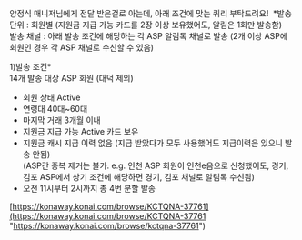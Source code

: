
양정식 매니저님에게 전달 받은걸로 아는데, 아래 조건에 맞는 쿼리 부탁드려요! 
*발송 단위 : 회원별 (지원금 지급 가능 카드를 2장 이상 보유했어도, 알림은 1회만 발송함)  
발송 채널 : 아래 발송 조건에 해당하는 각 ASP 알림톡 채널로 발송 (2개 이상 ASP에 회원인 경우 각 ASP 채널로 수신할 수 있음)

1)발송 조건*  
14개 발송 대상 ASP 회원 (대덕 제외)

- 회원 상태 Active
- 연령대 40대~60대
- 마지막 거래 3개월 이내
- 지원금 지급 가능 Active 카드 보유
- 지원금 캐시 지급 이력 없음 (지급 받았다가 모두 사용했어도 지급이력은 있으니 발송 안됨)  
    (ASP간 중복 제거는 불가. e.g. 인천 ASP 회원이 인천e음으로 신청했어도, 경기, 김포 ASP에서 상기 조건에 해당하면 경기, 김포 채널로 알림톡 수신됨)
- 오전 11시부터 2시까지 총 4번 분할 발송

[https://konaway.konai.com/browse/KCTQNA-37761](https://konaway.konai.com/browse/KCTQNA-37761 "https://konaway.konai.com/browse/kctqna-37761")